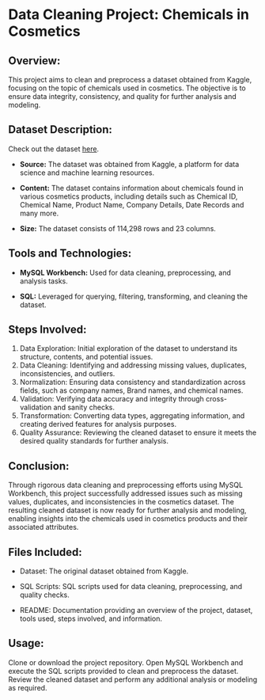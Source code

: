 
# Data Cleaning Project: Chemicals in Cosmetics

## Overview:
This project aims to clean and preprocess a dataset obtained from Kaggle, focusing on the topic of chemicals used in cosmetics. The objective is to ensure data integrity, consistency, and quality for further analysis and modeling.

## Dataset Description:
Check out the dataset [here](https://www.kaggle.com/datasets/thedevastator/chemicals-in-cosmetics-what-s-really-in-your).

- **Source:** The dataset was obtained from Kaggle, a platform for data science and machine learning resources.
  
- **Content:** The dataset contains information about chemicals found in various cosmetics products, including details such as Chemical ID, Chemical Name, Product Name, Company Details, Date Records and many more.
  
 - **Size:** The dataset consists of 114,298 rows and 23 columns.
   
## Tools and Technologies:
- **MySQL Workbench:** Used for data cleaning, preprocessing, and analysis tasks.
  
- **SQL:** Leveraged for querying, filtering, transforming, and cleaning the dataset.

## Steps Involved:
1. Data Exploration: Initial exploration of the dataset to understand its structure, contents, and potential issues.
2. Data Cleaning: Identifying and addressing missing values, duplicates, inconsistencies, and outliers.
3. Normalization: Ensuring data consistency and standardization across fields, such as company names, Brand names, and chemical names.
4. Validation: Verifying data accuracy and integrity through cross-validation and sanity checks.
5. Transformation: Converting data types, aggregating information, and creating derived features for analysis purposes.
6. Quality Assurance: Reviewing the cleaned dataset to ensure it meets the desired quality standards for further analysis.

## Conclusion:
Through rigorous data cleaning and preprocessing efforts using MySQL Workbench, this project successfully addressed issues such as missing values, duplicates, and inconsistencies in the cosmetics dataset. The resulting cleaned dataset is now ready for further analysis and modeling, enabling insights into the chemicals used in cosmetics products and their associated attributes. 

## Files Included:
- Dataset: The original dataset obtained from Kaggle.
  
- SQL Scripts: SQL scripts used for data cleaning, preprocessing, and quality checks.
  
- README: Documentation providing an overview of the project, dataset, tools used, steps involved, and  information.

## Usage:
Clone or download the project repository.
Open MySQL Workbench and execute the SQL scripts provided to clean and preprocess the dataset.
Review the cleaned dataset and perform any additional analysis or modeling as required.


